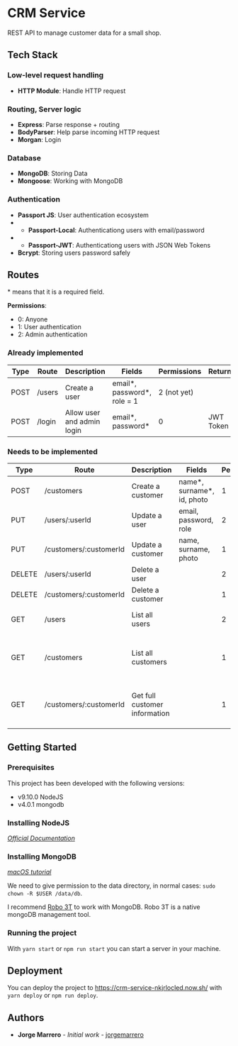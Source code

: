 # CRM Service

REST API to manage customer data for a small shop.

## Tech Stack

### Low-level request handling

- **HTTP Module**: Handle HTTP request

### Routing, Server logic

- **Express**: Parse response + routing
- **BodyParser**: Help parse incoming HTTP request
- **Morgan**: Login

### Database

- **MongoDB**: Storing Data
- **Mongoose**: Working with MongoDB

### Authentication

- **Passport JS**: User authentication ecosystem
- - **Passport-Local**: Authenticationg users with email/password
- - **Passport-JWT**: Authenticationg users with JSON Web Tokens
- **Bcrypt**: Storing users password safely

## Routes

\* means that it is a required field.

**Permissions**:

- 0: Anyone
- 1: User authentication
- 2: Admin authentication

### Already implemented

| Type | Route  | Description                | Fields                      | Permissions | Return    |
| ---- | ------ | -------------------------- | --------------------------- | ----------- | --------- |
| POST | /users | Create a user              | email*, password*, role = 1 | 2 (not yet) |           |
| POST | /login | Allow user and admin login | email*, password*           | 0           | JWT Token |

### Needs to be implemented

| Type   | Route                  | Description                   | Fields                     | Permissions | Return                                 |
| ------ | ---------------------- | ----------------------------- | -------------------------- | ----------- | -------------------------------------- |
| POST   | /customers             | Create a customer             | name*, surname*, id, photo | 1           |                                        |
| PUT    | /users/:userId         | Update a user                 | email, password, role      | 2           |                                        |
| PUT    | /customers/:customerId | Update a customer             | name, surname, photo       | 1           |                                        |
| DELETE | /users/:userId         | Delete a user                 |                            | 2           |                                        |
| DELETE | /customers/:customerId | Delete a customer             |                            | 1           |                                        |
| GET    | /users                 | List all users                |                            | 2           | All users (email and id)               |
| GET    | /customers             | List all customers            |                            | 1           | All customers (name, surname and id)   |
| GET    | /customers/:customerId | Get full customer information |                            | 1           | Customer (name, surname, id and photo) |

## Getting Started

### Prerequisites

This project has been developed with the following versions:

- v9.10.0 NodeJS
- v4.0.1 mongodb

### Installing NodeJS

_[Official Documentation](https://nodejs.org/)_

### Installing MongoDB

_[macOS tutorial](https://docs.mongodb.com/manual/tutorial/install-mongodb-on-os-x)_

We need to give permission to the data directory, in normal cases: `sudo chown -R $USER /data/db`.

I recommend [Robo 3T](https://robomongo.org/) to work with MongoDB. Robo 3T is a native mongoDB management tool.

### Running the project

With `yarn start` or `npm run start` you can start a server in your machine.

## Deployment

You can deploy the project to https://crm-service-nkjrlocled.now.sh/ with `yarn deploy` or `npm run deploy`.

## Authors

- **Jorge Marrero** - _Initial work_ - [jorgemarrero](https://github.com/jorgemarrero)
